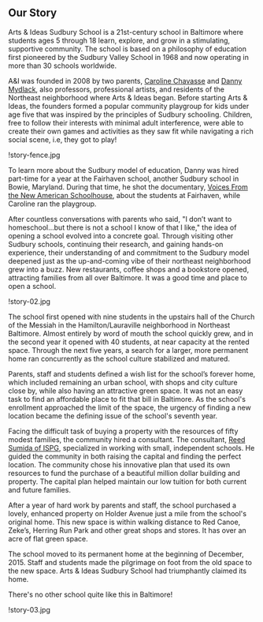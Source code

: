 Our Story
---

Arts & Ideas Sudbury School is a 21st-century school in Baltimore where
students ages 5 through 18 learn, explore, and grow in a stimulating,
supportive community.  The school is based on a philosophy of education first
pioneered by the Sudbury Valley School in 1968 and now operating in more than
30 schools worldwide. 

A&I was founded in 2008 by two parents, [Caroline Chavasse](staff.html) and [Danny Mydlack](https://www.towson.edu/cofac/departments/mediafilm/facultystaff/dmydlack.html), also professors, professional artists, and residents of
the Northeast neighborhood where Arts & Ideas began.  Before starting Arts &
Ideas, the founders formed a popular community playgroup for kids under age
five that was inspired by the principles of Sudbury schooling. Children, free
to follow their interests with minimal adult interference, were able to create
their own games and activities as they saw fit while navigating a rich social
scene, i.e, they got to play! 

!story-fence.jpg

To learn more about the Sudbury model of education, Danny was
hired part-time for a year at the Fairhaven school, another Sudbury school in
Bowie, Maryland. During that time, he shot the documentary, 
[Voices From the New American Schoolhouse](https://www.youtube.com/playlist?list=PL07664D50ED360355&feature=viewall), 
about the students at Fairhaven, while Caroline ran the
playgroup. 

After countless conversations with parents who said, "I don’t want
to homeschool...but there is not a school I know of that I like,"  the idea of
opening a school evolved into a concrete goal. Through visiting other Sudbury
schools, continuing their research, and gaining hands-on experience, their
understanding of and commitment to the Sudbury model deepened just as the
up-and-coming vibe of their northeast neighborhood grew into a buzz. New
restaurants, coffee shops and a bookstore opened, attracting families from all
over Baltimore. It was a good time and place to open a school. 

!story-02.jpg

The school first opened with nine students in the upstairs hall of
the Church of the Messiah in the Hamilton/Lauraville neighborhood in Northeast
Baltimore.  Almost entirely by word of mouth the school quickly grew, and in
the second year it opened with 40 students, at near capacity at the rented
space.  Through the next five years, a search for a larger, more permanent
home ran concurrently as the school culture stabilized and matured. 

Parents, staff and students defined a wish list for the school’s forever home,
which included remaining an urban school, with shops and city culture close
by, while also having an attractive green space. It was not an easy task to find an
affordable place to fit that bill in Baltimore.  As the school's enrollment
approached the limit of the space, the urgency of finding a new location
became the defining issue of the school's seventh year.

Facing the difficult task of buying a property with the resources of fifty
modest families, the community hired a consultant. The consultant, [Reed
Sumida of ISPG](http://www.ispginc.com/group_reed_sumida), specialized
in working with small, independent schools. He guided the community in both
raising the capital and finding the perfect location. The community chose his
innovative plan that used its own resources to fund the purchase of a
beautiful million dollar building and property. The capital plan helped
maintain our low tuition for both current and future families. 

After a year of hard work by parents and
staff, the school purchased a lovely, enhanced property on Holder Avenue
just a mile from the school's original home. This new space is within walking
distance to Red Canoe, Zeke’s, Herring Run Park and other great shops and
stores. It has over an acre of flat green space. 

The school moved to its permanent home at the beginning of December, 2015.
Staff and students made the pilgrimage on foot from the old space to the
new space. Arts & Ideas Sudbury School had triumphantly claimed its home. 

There's no other school quite like this in
Baltimore!

!story-03.jpg

